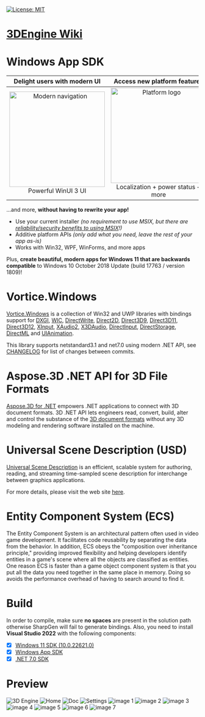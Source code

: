 [![License: MIT](https://img.shields.io/badge/License-MIT-green.svg)](https://github.com/CanTalat-Yakan/3DEngine/blob/master/LICENSE)
# [3DEngine Wiki](https://3DEngine.Wiki)

# Windows App SDK

| Delight users with modern UI | Access new platform features | Backwards compatible |
|:--:|:--:|:--:|
| <img src="https://docs.microsoft.com/media/illustrations/biztalk-get-started-get-started.svg" width=250 alt="Modern navigation"/><br>Powerful WinUI 3 UI | <img src="https://docs.microsoft.com/media/illustrations/biztalk-get-started-scenarios.svg" width=250 alt="Platform logo"/><br>Localization + power status + more<br> | <img src="https://docs.microsoft.com/media/illustrations/biztalk-host-integration-install-configure.svg" width=250 alt="Down-level logo"/><br>Down to Windows 10 1809 |

...and more, **without having to rewrite your app!**

* Use your current installer *(no requirement to use MSIX, but there are [reliability/security benefits to using MSIX](https://docs.microsoft.com/windows/msix/overview#key-features)!)*
* Additive platform APIs *(only add what you need, leave the rest of your app as-is)*
* Works with Win32, WPF, WinForms, and more apps

Plus, **create beautiful, modern apps for Windows 11 that are backwards compatible** to Windows 10 October 2018 Update (build 17763 / version 1809)!


# Vortice.Windows


[Vortice.Windows](https://github.com/amerkoleci/Vortice.Windows) is a collection of Win32 and UWP libraries with bindings support for [DXGI](https://docs.microsoft.com/en-us/windows/desktop/direct3ddxgi/d3d10-graphics-programming-guide-dxgi), [WIC](https://docs.microsoft.com/en-us/windows/desktop/wic/-wic-lh), [DirectWrite](https://docs.microsoft.com/en-us/windows/desktop/directwrite/direct-write-portal), [Direct2D](https://docs.microsoft.com/en-us/windows/desktop/direct2d/direct2d-portal), [Direct3D9](https://docs.microsoft.com/en-us/windows/win32/direct3d9/dx9-graphics), [Direct3D11](https://docs.microsoft.com/en-us/windows/desktop/direct3d11/atoc-dx-graphics-direct3d-11), [Direct3D12](https://docs.microsoft.com/en-us/windows/desktop/direct3d12/directx-12-programming-guide), [XInput](https://docs.microsoft.com/en-us/windows/win32/xinput/getting-started-with-xinput), [XAudio2](https://docs.microsoft.com/en-us/windows/win32/xaudio2/xaudio2-introduction), [X3DAudio](https://docs.microsoft.com/it-it/windows/win32/xaudio2/x3daudio), [DirectInput](https://docs.microsoft.com/en-us/previous-versions/windows/desktop/ee416842(v=vs.85)), [DirectStorage](https://devblogs.microsoft.com/directx/landing-page/), [DirectML](https://docs.microsoft.com/en-us/windows/ai/directml/dml-intro) and [UIAnimation](https://docs.microsoft.com/en-us/windows/win32/api/_uianimation).

This library supports netstandard3.1 and net7.0 using modern .NET API, see [CHANGELOG](https://github.com/amerkoleci/Vortice.Windows/blob/main/CHANGELOG.md) for list of changes between commits.


# Aspose.3D .NET API for 3D File Formats

[Aspose.3D for .NET](https://github.com/aspose-3d/Aspose.3D-for-.NET) empowers .NET applications to connect with 3D document formats. 3D .NET API lets engineers read, convert, build, alter and control the substance of the [3D document formats](https://docs.aspose.com/3d/net/supported-file-formats/) without any 3D modeling and rendering software installed on the machine.


# Universal Scene Description (USD) 

[Universal Scene Description](https://developer.nvidia.com/usd) is an efficient, scalable system for
authoring, reading, and streaming time-sampled scene description for
interchange between graphics applications.

For more details, please visit the web site [here](http://openusd.org).

# Entity Component System (ECS)

The Entity Component System is an architectural pattern often used in video game development. It facilitates code reusability by separating the data from the behavior. In addition, ECS obeys the "composition over inheritance principle," providing improved flexibility and helping developers identify entities in a game's scene where all the objects are classified as entities. One reason ECS is faster than a game object component system is that you put all the data you need together in the same place in memory. Doing so avoids the performance overhead of having to search around to find it.

# Build

In order to compile, make sure **no spaces** are present in the solution path otherwise SharpGen will fail to generate bindings.
Also, you need to install **Visual Studio 2022** with the following components:

- [x] [Windows 11 SDK (10.0.22621.0)](https://developer.microsoft.com/en-us/windows/downloads/windows-sdk)
- [x] [Windows App SDK](https://learn.microsoft.com/en-us/windows/apps/windows-app-sdk/downloads)
- [x] [.NET 7.0 SDK](https://dotnet.microsoft.com/en-us/download/dotnet/7.0)

# Preview
![3D Engine](https://drive.google.com/uc?export=view&id=170eLySL90SpNPX44mh-mmovyXwpWQZVj)
![Home](https://drive.google.com/uc?export=view&id=1v-Z-WKouFL75Nlg85uCq9ffLggrpPKE0)
![Doc](https://drive.google.com/uc?export=view&id=1w2v9zC1jUfXvSp1aTyq6G3fTWTnz8koa)
![Settings](https://drive.google.com/uc?export=view&id=165NHfmJG2d2YmcXdJ1NcgH8Y4gTvOLZa)
![image 1](https://drive.google.com/uc?export=view&id=1HJbfFVhr8uwGUEskEbIUSIyG5WPamrAC)
![image 2](https://drive.google.com/uc?export=view&id=1OdxSjVUvRswUxk7QC7TjZmQz7slKjBqF)
![image 3](https://drive.google.com/uc?export=view&id=1Xo2Fm0iDfSitcbhXNZ2pMgiHWCtKJFaM)
![image 4](https://drive.google.com/uc?export=view&id=1W6ouLBRJ6bYkq-vIlke44YdiOtzMC9um)
![image 5](https://drive.google.com/uc?export=view&id=1Fv8Z-N4vnPL4fIL-E7sABV8V6dLRz-Yn)
![image 6](https://drive.google.com/uc?export=view&id=1Y0bj1AUBgcbweB0mU712mJj5xdUGJ34P)
![image 7](https://drive.google.com/uc?export=view&id=1gx5dcSIT0LH-FORZuRT7Zsk_KvO0mXxP)
